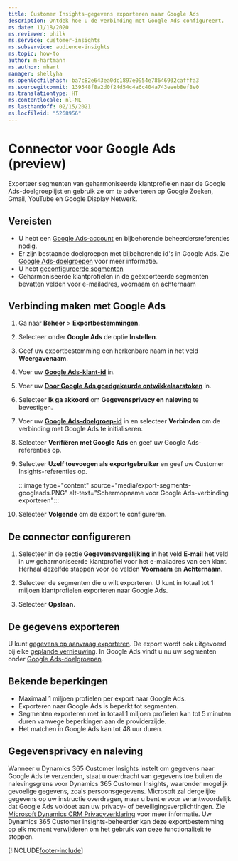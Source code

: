 ```yaml
---
title: Customer Insights-gegevens exporteren naar Google Ads
description: Ontdek hoe u de verbinding met Google Ads configureert.
ms.date: 11/18/2020
ms.reviewer: philk
ms.service: customer-insights
ms.subservice: audience-insights
ms.topic: how-to
author: m-hartmann
ms.author: mhart
manager: shellyha
ms.openlocfilehash: ba7c82e643ea0dc1897e0954e78646932cafffa3
ms.sourcegitcommit: 139548f8a2d0f24d54c4a6c404a743eeeb8ef8e0
ms.translationtype: HT
ms.contentlocale: nl-NL
ms.lasthandoff: 02/15/2021
ms.locfileid: "5268956"
---
```

# <a name="connector-for-google-ads-preview"></a>Connector voor Google Ads (preview)

Exporteer segmenten van geharmoniseerde klantprofielen naar de Google Ads-doelgroeplijst en gebruik ze om te adverteren op Google Zoeken, Gmail, YouTube en Google Display Netwerk. 

## <a name="prerequisites"></a>Vereisten

-   U hebt een [Google Ads-account](https://ads.google.com/) en bijbehorende beheerdersreferenties nodig.
-   Er zijn bestaande doelgroepen met bijbehorende id's in Google Ads. Zie [Google Ads-doelgroepen](https://support.google.com/google-ads/answer/7558048?hl=en#:~:text=Audience%20lists%20is%20a%20section,Display%20Network%20through%20remarketing%20campaigns.) voor meer informatie.
-   U hebt [geconfigureerde segmenten](segments.md)
-   Geharmoniseerde klantprofielen in de geëxporteerde segmenten bevatten velden voor e-mailadres, voornaam en achternaam

## <a name="connect-to-google-ads"></a>Verbinding maken met Google Ads

1. Ga naar **Beheer** > **Exportbestemmingen**.

1. Selecteer onder **Google Ads** de optie **Instellen**.

1. Geef uw exportbestemming een herkenbare naam in het veld **Weergavenaam**.

1. Voer uw **[Google Ads-klant-id](https://support.google.com/google-ads/answer/1704344)** in.

1. Voer uw **[Door Google Ads goedgekeurde ontwikkelaarstoken](https://developers.google.com/google-ads/api/docs/first-call/dev-token)** in.

1. Selecteer **Ik ga akkoord** om **Gegevensprivacy en naleving** te bevestigen.

1. Voer uw **[Google Ads-doelgroep-id](https://support.google.com/google-ads/answer/7558048?hl=en#:~:text=Audience%20lists%20is%20a%20section,Display%20Network%20through%20remarketing%20campaigns.)** in en selecteer **Verbinden** om de verbinding met Google Ads te initialiseren.

1. Selecteer **Verifiëren met Google Ads** en geef uw Google Ads-referenties op.

1. Selecteer **Uzelf toevoegen als exportgebruiker** en geef uw Customer Insights-referenties op.

   :::image type="content" source="media/export-segments-googleads.PNG" alt-text="Schermopname voor Google Ads-verbinding exporteren":::

1. Selecteer **Volgende** om de export te configureren.

## <a name="configure-the-connector"></a>De connector configureren

1. Selecteer in de sectie **Gegevensvergelijking** in het veld **E-mail** het veld in uw geharmoniseerde klantprofiel voor het e-mailadres van een klant. Herhaal dezelfde stappen voor de velden **Voornaam** en **Achternaam**.

1. Selecteer de segmenten die u wilt exporteren. U kunt in totaal tot 1 miljoen klantprofielen exporteren naar Google Ads.

1. Selecteer **Opslaan**.

## <a name="export-the-data"></a>De gegevens exporteren

U kunt [gegevens op aanvraag exporteren](export-destinations.md). De export wordt ook uitgevoerd bij elke [geplande vernieuwing](system.md#schedule-tab). In Google Ads vindt u nu uw segmenten onder [Google Ads-doelgroepen](https://support.google.com/google-ads/answer/7558048?hl=en/).

## <a name="known-limitations"></a>Bekende beperkingen

- Maximaal 1 miljoen profielen per export naar Google Ads.
- Exporteren naar Google Ads is beperkt tot segmenten.
- Segmenten exporteren met in totaal 1 miljoen profielen kan tot 5 minuten duren vanwege beperkingen aan de providerzijde. 
- Het matchen in Google Ads kan tot 48 uur duren.

## <a name="data-privacy-and-compliance"></a>Gegevensprivacy en naleving

Wanneer u Dynamics 365 Customer Insights instelt om gegevens naar Google Ads te verzenden, staat u overdracht van gegevens toe buiten de nalevingsgrens voor Dynamics 365 Customer Insights, waaronder mogelijk gevoelige gegevens, zoals persoonsgegevens. Microsoft zal dergelijke gegevens op uw instructie overdragen, maar u bent ervoor verantwoordelijk dat Google Ads voldoet aan uw privacy- of beveiligingsverplichtingen. Zie [Microsoft Dynamics CRM Privacyverklaring](https://go.microsoft.com/fwlink/?linkid=396732) voor meer informatie.
Uw Dynamics 365 Customer Insights-beheerder kan deze exportbestemming op elk moment verwijderen om het gebruik van deze functionaliteit te stoppen.


[!INCLUDE[footer-include](../includes/footer-banner.md)]